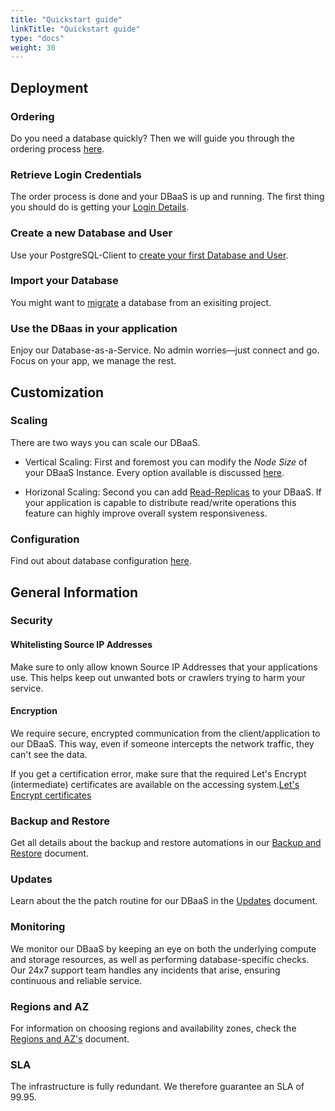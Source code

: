 ```yaml
---
title: "Quickstart guide"
linkTitle: "Quickstart guide"
type: "docs"
weight: 30
---
```


## Deployment

### Ordering

Do you need a database quickly? Then we will guide you through the ordering process [here](../../tutorials/ordering/).

### Retrieve Login Credentials

The order process is done and your DBaaS is up and running. The first thing you should do is getting your [Login Details](../../tutorials/retrieve_login_credentials/).

### Create a new Database and User

Use your PostgreSQL-Client to [create your first Database and User](../../tutorials/create_db_and_user/).

### Import your Database

You might want to [migrate](../../tutorials/database_import/) a database from an exisiting project.  

### Use the DBaas in your application

Enjoy our Database-as-a-Service. No admin worries—just connect and go. Focus on your app, we manage the rest.

## Customization

### Scaling

There are two ways you can scale our DBaaS.

- Vertical Scaling: First and foremost you can modify the *Node Size* of your DBaaS Instance. Every option available is discussed [here](../../documentation/nodesize/).

- Horizonal Scaling: Second you can add [Read-Replicas](../../documentation/read_replicas/) to your DBaaS. If your application is capable to distribute read/write operations this feature can highly improve overall system responsiveness.

### Configuration

Find out about database configuration [here](../../documentation/configuration/).

## General Information

### Security

#### Whitelisting Source IP Addresses

Make sure to only allow known Source IP Addresses that your applications use. This helps keep out unwanted bots or crawlers trying to harm your service.

#### Encryption

We require secure, encrypted communication from the client/application to our DBaaS. This way, even if someone intercepts the network traffic, they can't see the data.

If you get a certification error, make sure that the required Let's Encrypt (intermediate) certificates are available on the accessing system.[Let's Encrypt certificates](https://letsencrypt.org/certificates/)

### Backup and Restore

Get all details about the backup and restore automations in our [Backup and Restore](../../documentation/backup/) document.

### Updates

Learn about the the patch routine for our DBaaS in the [Updates](../../documentation/update/) document.

### Monitoring

We monitor our DBaaS by keeping an eye on both the underlying compute and storage resources, as well as performing database-specific checks. Our 24x7 support team handles any incidents that arise, ensuring continuous and reliable service.

### Regions and AZ

For information on choosing regions and availability zones, check the [Regions and AZ's](../../../general/plusserver-region-az/) document.

### SLA

The infrastructure is fully redundant. We therefore guarantee an SLA of 99.95.
